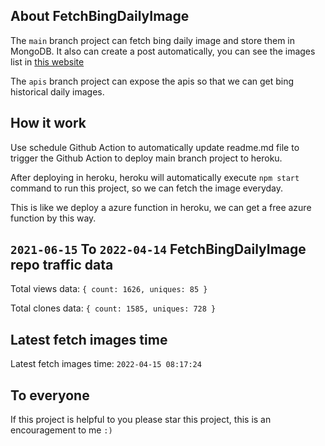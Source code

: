 ## About FetchBingDailyImage

The `main` branch project can fetch bing daily image and store them in MongoDB.
It also can create a post automatically, you can see the images list in [this website](https://oursalbum.netlify.app)

The `apis` branch project can expose the apis so that we can get bing historical daily images.

## How it work

Use schedule Github Action to automatically update readme.md file to trigger the Github Action to deploy main branch project to heroku.

After deploying in heroku, heroku will automatically execute `npm start` command to run this project, so we can fetch the image everyday.

This is like we deploy a azure function in heroku, we can get a free azure function by this way.

## `2021-06-15` To `2022-04-14` FetchBingDailyImage repo traffic data

Total views data: `{ count: 1626, uniques: 85 }`

Total clones data: `{ count: 1585, uniques: 728 }`

## Latest fetch images time

Latest fetch images time: `2022-04-15 08:17:24`

## To everyone

If this project is helpful to you please star this project, this is an encouragement to me `:)`



